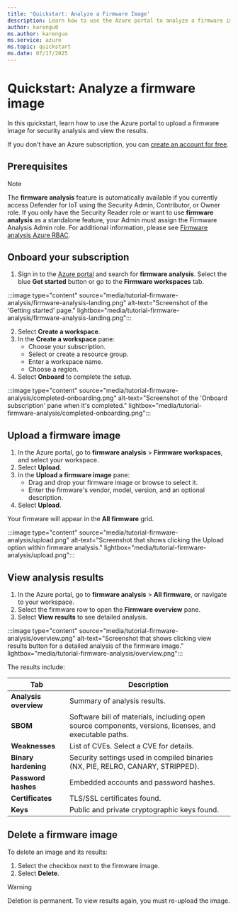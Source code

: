 ```yaml
---
title: 'Quickstart: Analyze a Firmware Image'
description: Learn how to use the Azure portal to analyze a firmware image with firmware analysis.
author: karengu0
ms.author: karenguo
ms.service: azure
ms.topic: quickstart
ms.date: 07/17/2025
---
```


# Quickstart: Analyze a firmware image

In this quickstart, learn how to use the Azure portal to upload a firmware image for security analysis and view the results.

If you don't have an Azure subscription, you can [create an account for free](https://azure.microsoft.com/free/).

## Prerequisites

> [!NOTE]
> The **firmware analysis** feature is automatically available if you currently access Defender for IoT using the Security Admin, Contributor, or Owner role. If you only have the Security Reader role or want to use **firmware analysis** as a standalone feature, your Admin must assign the Firmware Analysis Admin role. For additional information, please see [Firmware analysis Azure RBAC](./firmware-analysis-rbac.md).

## Onboard your subscription

1. Sign in to the [Azure portal](https://portal.azure.com) and search for **firmware analysis**. Select the blue **Get started** button or go to the **Firmware workspaces** tab.

:::image type="content" source="media/tutorial-firmware-analysis/firmware-analysis-landing.png" alt-text="Screenshot of the 'Getting started' page." lightbox="media/tutorial-firmware-analysis/firmware-analysis-landing.png":::

2. Select **Create a workspace**.
3. In the **Create a workspace** pane:
   - Choose your subscription.
   - Select or create a resource group.
   - Enter a workspace name.
   - Choose a region.
4. Select **Onboard** to complete the setup.

:::image type="content" source="media/tutorial-firmware-analysis/completed-onboarding.png" alt-text="Screenshot of the 'Onboard subscription' pane when it's completed." lightbox="media/tutorial-firmware-analysis/completed-onboarding.png":::


## Upload a firmware image

1. In the Azure portal, go to **firmware analysis** > **Firmware workspaces**, and select your workspace.
2. Select **Upload**.
3. In the **Upload a firmware image** pane:
   - Drag and drop your firmware image or browse to select it.
   - Enter the firmware's vendor, model, version, and an optional description.
4. Select **Upload**.

Your firmware will appear in the **All firmware** grid.

:::image type="content" source="media/tutorial-firmware-analysis/upload.png" alt-text="Screenshot that shows clicking the Upload option within firmware analysis." lightbox="media/tutorial-firmware-analysis/upload.png":::

## View analysis results
1. In the Azure portal, go to **firmware analysis** > **All firmware**, or navigate to your workspace.
2. Select the firmware row to open the **Firmware overview** pane.
3. Select **View results** to see detailed analysis.

:::image type="content" source="media/tutorial-firmware-analysis/overview.png" alt-text="Screenshot that shows clicking view results button for a detailed analysis of the firmware image." lightbox="media/tutorial-firmware-analysis/overview.png":::

The results include:

| Tab | Description |
|-----|-------------|
| **Analysis overview** | Summary of analysis results. |
| **SBOM** | Software bill of materials, including open source components, versions, licenses, and executable paths. |
| **Weaknesses** | List of CVEs. Select a CVE for details. |
| **Binary hardening** | Security settings used in compiled binaries (NX, PIE, RELRO, CANARY, STRIPPED). |
| **Password hashes** | Embedded accounts and password hashes. |
| **Certificates** | TLS/SSL certificates found. |
| **Keys** | Public and private cryptographic keys found. |

## Delete a firmware image

To delete an image and its results:

1. Select the checkbox next to the firmware image.
2. Select **Delete**.

> [!WARNING]
> Deletion is permanent. To view results again, you must re-upload the image.

